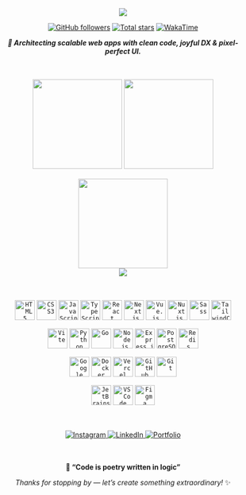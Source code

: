 <!-- ────────────────  HERO  ──────────────── -->
<div align="center">

  <!-- animated typing -->
  <a href="https://git.io/typing-svg">
    <img src="https://readme-typing-svg.herokuapp.com?font=Inter&weight=600&size=28&pause=1000&color=FFFFFF&center=true&vCenter=true&width=600&lines=Faqih+Azhar+%F0%9F%9A%80;Full-Stack+Developer+%E2%9C%A8;Problem+Solver+%F0%9F%A7%A9;Lifelong+Learner+%F0%9F%93%9A;Crafting+Fast+%26+Delightful+Web+Apps+%F0%9F%8C%9F"/>
  </a>

  <!-- quick badges -->
  <p>
    <a href="https://github.com/FaqihAzh"><img src="https://img.shields.io/github/followers/FaqihAzh?label=Followers&logo=github&style=for-the-badge&color=ffffff&labelColor=00000000" alt="GitHub followers"/></a>
    <a href="https://github.com/FaqihAzh?tab=repositories&sort=stargazers"><img src="https://img.shields.io/github/stars/FaqihAzh?label=Total%20Stars&logo=github&style=for-the-badge&color=ffffff&labelColor=00000000" alt="Total stars"/></a>
    <a href="https://wakatime.com/@faqihazh"><img src="https://wakatime.com/badge/user/b35d0a1b-6c36-4d54-b4a9-c3486221778b.svg?style=for-the-badge&labelColor=00000000&color=ffffff" alt="WakaTime"/></a>
  </p>

<i><b>💫 Architecting scalable web apps with clean code, joyful DX & pixel-perfect UI.</b></i>
</div>

<br/>
<br/>

<!-- ────────────────  STATS GRID (transparent)  ──────────────── -->
<div align="center">
  <img height="180" src="https://github-readme-stats.vercel.app/api?username=FaqihAzh&show_icons=true&theme=transparent&hide_border=true&include_all_commits=true&count_private=true&bg_color=00000000"/>
  <img height="180" src="https://github-readme-stats.vercel.app/api/top-langs/?username=FaqihAzh&layout=compact&langs_count=8&theme=transparent&hide_border=true&bg_color=00000000"/>
</div>

<br/>

<!-- ────────────────  STREAK (transparent)  ──────────────── -->
<div align="center">
  <img height="180" src="https://streak-stats.demolab.com/?user=FaqihAzh&theme=transparent&hide_border=true&border_radius=0&bg_color=00000000"/>
</div>


<!-- ────────────────  WAKATIME (transparent)  ──────────────── -->
<div align="center">
  <img src="https://github-readme-stats.vercel.app/api/wakatime?username=@faqihazh&theme=transparent&hide_border=true&layout=compact&bg_color=00000000"/>
</div>

<br/>
<br/>

<!-- ────────────────  TECH STACK  ──────────────── -->
<div align="center">

   <code><img height="40" src="https://cdn.jsdelivr.net/gh/devicons/devicon/icons/html5/html5-original.svg" alt="HTML5"/></code>
   <code><img height="40" src="https://cdn.jsdelivr.net/gh/devicons/devicon/icons/css3/css3-original.svg" alt="CSS3"/></code>
   <code><img height="40" src="https://cdn.jsdelivr.net/gh/devicons/devicon/icons/javascript/javascript-original.svg" alt="JavaScript"/></code>
   <code><img height="40" src="https://cdn.jsdelivr.net/gh/devicons/devicon/icons/typescript/typescript-original.svg" alt="TypeScript"/></code>
   <code><img height="40" src="https://cdn.jsdelivr.net/gh/devicons/devicon/icons/react/react-original.svg" alt="React"/></code>
   <code><img height="40" src="https://cdn.jsdelivr.net/gh/devicons/devicon/icons/nextjs/nextjs-original.svg" alt="Next.js"/></code>
   <code><img height="40" src="https://cdn.jsdelivr.net/gh/devicons/devicon/icons/vuejs/vuejs-original.svg" alt="Vue.js"/></code>
   <code><img height="40" src="https://cdn.jsdelivr.net/gh/devicons/devicon/icons/nuxtjs/nuxtjs-original.svg" alt="Nuxt.js"/></code>
   <code><img height="40" src="https://cdn.jsdelivr.net/gh/devicons/devicon/icons/sass/sass-original.svg" alt="Sass"/></code>
   <code><img height="40" src="https://cdn.jsdelivr.net/gh/devicons/devicon/icons/tailwindcss/tailwindcss-original.svg" alt="TailwindCSS"/></code>

   <code><img height="40" src="https://cdn.jsdelivr.net/gh/devicons/devicon/icons/vitejs/vitejs-original.svg" alt="Vite"/></code>
   <code><img height="40" src="https://cdn.jsdelivr.net/gh/devicons/devicon/icons/python/python-original.svg" alt="Python"/></code>
   <code><img height="40" src="https://cdn.jsdelivr.net/gh/devicons/devicon/icons/go/go-original-wordmark.svg" alt="Go"/></code>
   <code><img height="40" src="https://cdn.jsdelivr.net/gh/devicons/devicon/icons/nodejs/nodejs-original.svg" alt="Node.js"/></code>
   <code><img height="40" src="https://cdn.jsdelivr.net/gh/devicons/devicon/icons/express/express-original.svg" alt="Express.js"/></code>
   <code><img height="40" src="https://cdn.jsdelivr.net/gh/devicons/devicon/icons/postgresql/postgresql-original.svg" alt="PostgreSQL"/></code>
   <code><img height="40" src="https://cdn.jsdelivr.net/gh/devicons/devicon/icons/redis/redis-original.svg" alt="Redis"/></code>

   <code><img height="40" src="https://cdn.jsdelivr.net/gh/devicons/devicon/icons/googlecloud/googlecloud-original.svg" alt="Google Cloud"/></code>
   <code><img height="40" src="https://cdn.jsdelivr.net/gh/devicons/devicon/icons/docker/docker-original.svg" alt="Docker"/></code>
   <code><img height="40" src="https://cdn.jsdelivr.net/gh/devicons/devicon/icons/vercel/vercel-original.svg" alt="Vercel"/></code>
   <code><img height="40" src="https://cdn.jsdelivr.net/gh/devicons/devicon/icons/githubactions/githubactions-original.svg" alt="GitHub Actions"/></code>
   <code><img height="40" src="https://cdn.jsdelivr.net/gh/devicons/devicon/icons/git/git-original.svg" alt="Git"/></code>

   <code><img height="40" src="https://www.svgrepo.com/show/341948/jetbrains.svg" alt="JetBrains"/></code>
   <code><img height="40" src="https://cdn.jsdelivr.net/gh/devicons/devicon/icons/vscode/vscode-original.svg" alt="VS Code"/></code>
   <code><img height="40" src="https://cdn.jsdelivr.net/gh/devicons/devicon/icons/figma/figma-original.svg" alt="Figma"/></code>
</div>

<br/>
<br/>

<!-- ────────────────  CONNECT WITH ME  ──────────────── -->
<div align="center">

<a href="https://www.instagram.com/faqihazh_/" target="_blank">
  <img src="https://img.shields.io/badge/Instagram-E4405F?logo=instagram&logoColor=white&style=for-the-badge" alt="Instagram"/>
</a>
<a href="https://www.linkedin.com/in/faqihazh/" target="_blank">
  <img src="https://img.shields.io/badge/LinkedIn-0077B5?logo=linkedin&logoColor=white&style=for-the-badge" alt="LinkedIn"/>
</a>
<a href="https://faqihazh.my.id" target="_blank">
  <img src="https://img.shields.io/badge/Portfolio-242F65?logo=vercel&logoColor=white&style=for-the-badge" alt="Portfolio"/>
</a>

</div>

<br/>
<br/>

<!-- ────────────────  FOOTER  ──────────────── -->
<div align="center">

**🌟 “Code is poetry written in logic”**

*Thanks for stopping by — let’s create something extraordinary!* ✨

[//]: # (![wave]&#40;https://capsule-render.vercel.app/api?type=waving&color=gradient&customColorList=6,11,20&height=120&section=footer&text=Happy%20Coding!&fontColor=ffffff&fontSize=36&fontAlignY=65&desc=Let's%20connect%20and%20build%20amazing%20things%20together!&descAlignY=85&animation=twinkling&#41;)

</div>
